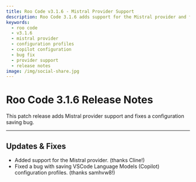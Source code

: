 ```yaml
---
title: Roo Code v3.1.6 - Mistral Provider Support
description: Roo Code 3.1.6 adds support for the Mistral provider and fixes a bug with saving VSCode Language Models configuration profiles.
keywords:
  - roo code
  - v3.1.6
  - mistral provider
  - configuration profiles
  - copilot configuration
  - bug fix
  - provider support
  - release notes
image: /img/social-share.jpg
---
```


# Roo Code 3.1.6 Release Notes

This patch release adds Mistral provider support and fixes a configuration saving bug.

---

## Updates & Fixes

*   Added support for the Mistral provider. (thanks Cline!)
*   Fixed a bug with saving VSCode Language Models (Copilot) configuration profiles. (thanks samhvw8!)